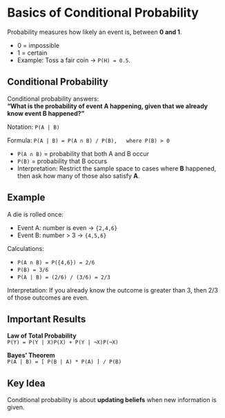 # Basics of Conditional Probability

Probability measures how likely an event is, between **0 and 1**.  
- 0 = impossible  
- 1 = certain  
- Example: Toss a fair coin → `P(H) = 0.5`.

## Conditional Probability
Conditional probability answers:  
**“What is the probability of event A happening, given that we already know event B happened?”**

Notation:
`P(A | B)`

Formula:
`P(A | B) = P(A ∩ B) / P(B),   where P(B) > 0`

- `P(A ∩ B)` = probability that both A and B occur  
- `P(B)` = probability that B occurs  
- Interpretation: Restrict the sample space to cases where **B** happened, then ask how many of those also satisfy **A**.

## Example
A die is rolled once:  
- Event A: number is even → `{2,4,6}`  
- Event B: number > 3 → `{4,5,6}`  

Calculations:
- `P(A ∩ B) = P({4,6}) = 2/6`  
- `P(B) = 3/6`  
- `P(A | B) = (2/6) / (3/6) = 2/3`

Interpretation: If you already know the outcome is greater than 3, then 2/3 of those outcomes are even.

## Important Results
**Law of Total Probability**  
`P(Y) = P(Y | X)P(X) + P(Y | ¬X)P(¬X)`

**Bayes’ Theorem**  
`P(A | B) = [ P(B | A) * P(A) ] / P(B)`

## Key Idea
Conditional probability is about **updating beliefs** when new information is given.
